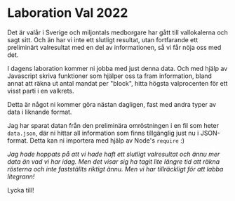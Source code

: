 # Laboration Val 2022

Det är valår i Sverige och miljontals medborgare har gått till vallokalerna och sagt sitt. Och än har vi inte ett slutligt resultat, utan fortfarande ett preliminärt valresultat med en del av informationen, så vi får nöja oss med det. 

I dagens laboration kommer ni jobba med just denna data. 
Och med hjälp av Javascript skriva funktioner som hjälper oss ta fram information, bland annat att räkna ut antal mandat per "block", hitta högsta valprocenten för ett visst parti i en valkrets.

Detta är något ni kommer göra nästan dagligen, fast med andra typer av data i liknande format.

Jag har sparat datan från den preliminära omröstningen i en fil som heter `data.json`, där ni hittar all information som finns tillgänglig just nu i JSON-format. Detta kan ni importera med hjälp av Node's `require` :)

*Jag hade hoppats på att vi hade haft ett slutligt valresultat och ännu mer data än vad vi har idag. Men det visar sig ha tagit lite längre tid att räkna rösterna och inte fastställts riktigt ännu. Men vi har tillräckligt för att labba litegrann!*

Lycka till! 